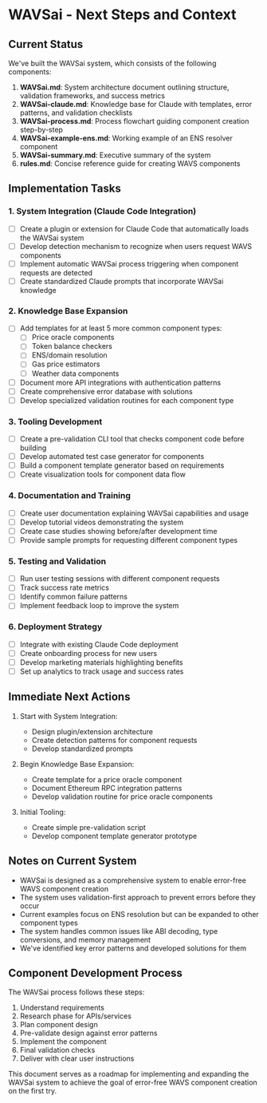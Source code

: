 # WAVSai - Next Steps and Context

## Current Status

We've built the WAVSai system, which consists of the following components:

1. **WAVSai.md**: System architecture document outlining structure, validation frameworks, and success metrics
2. **WAVSai-claude.md**: Knowledge base for Claude with templates, error patterns, and validation checklists
3. **WAVSai-process.md**: Process flowchart guiding component creation step-by-step
4. **WAVSai-example-ens.md**: Working example of an ENS resolver component
5. **WAVSai-summary.md**: Executive summary of the system
6. **rules.md**: Concise reference guide for creating WAVS components

## Implementation Tasks

### 1. System Integration (Claude Code Integration)

- [ ] Create a plugin or extension for Claude Code that automatically loads the WAVSai system
- [ ] Develop detection mechanism to recognize when users request WAVS components
- [ ] Implement automatic WAVSai process triggering when component requests are detected
- [ ] Create standardized Claude prompts that incorporate WAVSai knowledge

### 2. Knowledge Base Expansion

- [ ] Add templates for at least 5 more common component types:
  - [ ] Price oracle components
  - [ ] Token balance checkers
  - [ ] ENS/domain resolution
  - [ ] Gas price estimators
  - [ ] Weather data components
- [ ] Document more API integrations with authentication patterns
- [ ] Create comprehensive error database with solutions
- [ ] Develop specialized validation routines for each component type

### 3. Tooling Development

- [ ] Create a pre-validation CLI tool that checks component code before building
- [ ] Develop automated test case generator for components
- [ ] Build a component template generator based on requirements
- [ ] Create visualization tools for component data flow

### 4. Documentation and Training

- [ ] Create user documentation explaining WAVSai capabilities and usage
- [ ] Develop tutorial videos demonstrating the system
- [ ] Create case studies showing before/after development time
- [ ] Provide sample prompts for requesting different component types

### 5. Testing and Validation

- [ ] Run user testing sessions with different component requests
- [ ] Track success rate metrics
- [ ] Identify common failure patterns
- [ ] Implement feedback loop to improve the system

### 6. Deployment Strategy

- [ ] Integrate with existing Claude Code deployment
- [ ] Create onboarding process for new users
- [ ] Develop marketing materials highlighting benefits
- [ ] Set up analytics to track usage and success rates

## Immediate Next Actions

1. Start with System Integration:
   - Design plugin/extension architecture
   - Create detection patterns for component requests
   - Develop standardized prompts

2. Begin Knowledge Base Expansion:
   - Create template for a price oracle component
   - Document Ethereum RPC integration patterns
   - Develop validation routine for price oracle components

3. Initial Tooling:
   - Create simple pre-validation script
   - Develop component template generator prototype

## Notes on Current System

- WAVSai is designed as a comprehensive system to enable error-free WAVS component creation
- The system uses validation-first approach to prevent errors before they occur
- Current examples focus on ENS resolution but can be expanded to other component types
- The system handles common issues like ABI decoding, type conversions, and memory management
- We've identified key error patterns and developed solutions for them

## Component Development Process

The WAVSai process follows these steps:
1. Understand requirements
2. Research phase for APIs/services
3. Plan component design
4. Pre-validate design against error patterns
5. Implement the component
6. Final validation checks
7. Deliver with clear user instructions

This document serves as a roadmap for implementing and expanding the WAVSai system to achieve the goal of error-free WAVS component creation on the first try.